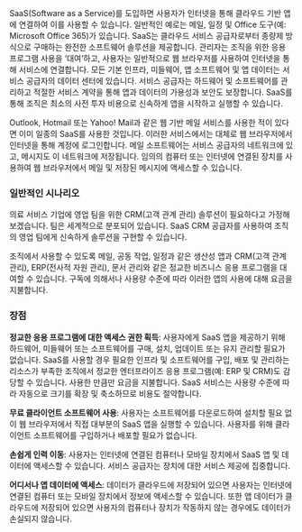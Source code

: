 SaaS(Software as a Service)를 도입하면 사용자가 인터넷을 통해 클라우드 기반 앱에 연결하여 이를 사용할 수 있습니다. 일반적인 예로는 메일, 일정 및 Office 도구(예: Microsoft Office 365)가 있습니다. SaaS는 클라우드 서비스 공급자로부터 종량제 방식으로 구매하는 완전한 소프트웨어 솔루션을 제공합니다. 관리자는 조직을 위한 응용 프로그램 사용을 ‘대여’하고, 사용자는 일반적으로 웹 브라우저를 사용하여 인터넷을 통해 서비스에 연결합니다. 모든 기본 인프라, 미들웨어, 앱 소프트웨어 및 앱 데이터는 서비스 공급자의 데이터 센터에 있습니다. 서비스 공급자는 하드웨어 및 소프트웨어를 관리하고 적절한 서비스 계약을 통해 앱과 데이터의 가용성과 보안도 보장합니다. SaaS를 통해 조직은 최소의 사전 투자 비용으로 신속하게 앱을 시작하고 실행할 수 있습니다.

Outlook, Hotmail 또는 Yahoo! Mail과 같은 웹 기반 메일 서비스를 사용한 적이 있다면 이미 일종의 SaaS를 사용한 것입니다. 이러한 서비스에서는 대체로 웹 브라우저에서 인터넷을 통해 계정에 로그인합니다. 메일 소프트웨어는 서비스 공급자의 네트워크에 있고, 메시지도 이 네트워크에 저장됩니다. 임의의 컴퓨터 또는 인터넷에 연결된 장치를 사용하여 웹 브라우저에서 메일 및 저장된 메시지에 액세스할 수 있습니다.

### <a name="common-scenarios"></a>일반적인 시나리오

의료 서비스 기업에 영업 팀을 위한 CRM(고객 관계 관리) 솔루션이 필요하다고 가정해 보겠습니다. 팀은 세계적으로 분포되어 있습니다. SaaS CRM 공급자를 사용하여 조직의 영업 팀에게 신속하게 솔루션을 구현할 수 있습니다.

조직에서 사용할 수 있도록 메일, 공동 작업, 일정과 같은 생산성 앱과 CRM(고객 관계 관리), ERP(전사적 자원 관리), 문서 관리와 같은 정교한 비즈니스 응용 프로그램을 대여할 수 있습니다. 구독에 의해서나 사용량 수준에 따라 이러한 앱의 사용에 대해 요금을 지불합니다.

### <a name="advantages"></a>장점

**정교한 응용 프로그램에 대한 액세스 권한 획득**: 사용자에게 SaaS 앱을 제공하기 위해 하드웨어, 미들웨어 또는 소프트웨어를 구매, 설치, 업데이트 또는 유지 관리할 필요가 없습니다. SaaS를 사용할 경우 필요한 인프라 및 소프트웨어를 구입, 배포 및 관리하는 리소스가 부족한 조직에서 정교한 엔터프라이즈 응용 프로그램(예: ERP 및 CRM)도 감당할 수 있습니다.
사용한 만큼만 요금을 지불합니다. SaaS 서비스는 사용량 수준에 따라 자동으로 크기를 확장 및 축소하므로 비용도 절약합니다.

**무료 클라이언트 소프트웨어 사용**: 사용자는 소프트웨어를 다운로드하여 설치할 필요 없이 웹 브라우저에서 직접 대부분의 SaaS 앱을 실행할 수 있습니다. 사용자를 위해 클라이언트 소프트웨어를 구입하거나 배포할 필요가 없습니다.

**손쉽게 인력 이동**: 사용자는 인터넷에 연결된 컴퓨터나 모바일 장치에서 SaaS 앱 및 데이터에 액세스할 수 있습니다. 서비스 공급자는 장치에 대한 서비스 제공에 집중합니다.

**어디서나 앱 데이터에 액세스**: 데이터가 클라우드에 저장되어 있으면 사용자는 인터넷에 연결된 컴퓨터 또는 모바일 장치에서 정보에 액세스할 수 있습니다. 또한 앱 데이터가 클라우드에 저장되어 있으면 사용자의 컴퓨터나 장치가 작동하지 않는 경우에도 데이터가 손실되지 않습니다.